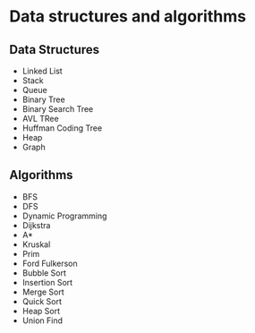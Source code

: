 # Data structures and algorithms

## Data Structures
- Linked List
- Stack
- Queue
- Binary Tree
- Binary Search Tree
- AVL TRee
- Huffman Coding Tree
- Heap
- Graph

## Algorithms
- BFS
- DFS
- Dynamic Programming
- Dijkstra
- A*
- Kruskal
- Prim
- Ford Fulkerson
- Bubble Sort
- Insertion Sort
- Merge Sort
- Quick Sort
- Heap Sort
- Union Find
